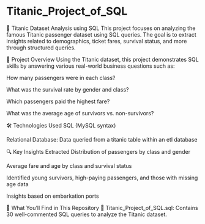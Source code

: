 # Titanic_Project_of_SQL
🚢 Titanic Dataset Analysis using SQL
This project focuses on analyzing the famous Titanic passenger dataset using SQL queries. The goal is to extract insights related to demographics, ticket fares, survival status, and more through structured queries.

📌 Project Overview
Using the Titanic dataset, this project demonstrates SQL skills by answering various real-world business questions such as:

How many passengers were in each class?

What was the survival rate by gender and class?

Which passengers paid the highest fare?

What was the average age of survivors vs. non-survivors?

🛠️ Technologies Used
SQL (MySQL syntax)

Relational Database: Data queried from a titanic table within an etl database

🔍 Key Insights Extracted
Distribution of passengers by class and gender

Average fare and age by class and survival status

Identified young survivors, high-paying passengers, and those with missing age data

Insights based on embarkation ports

📁 What You’ll Find in This Repository
📄 Titanic_Project_of_SQL.sql: Contains 30 well-commented SQL queries to analyze the Titanic dataset.

